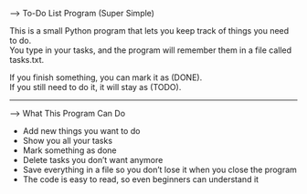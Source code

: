--> To-Do List Program (Super Simple)

This is a small Python program that lets you keep track of things you need to do.  
You type in your tasks, and the program will remember them in a file called tasks.txt.  

If you finish something, you can mark it as (DONE).  
If you still need to do it, it will stay as (TODO).  

---

-->  What This Program Can Do
-  Add new things you want to do  
-  Show you all your tasks  
-  Mark something as done  
-  Delete tasks you don’t want anymore  
-  Save everything in a file so you don’t lose it when you close the program  
- The code is easy to read, so even beginners can understand it  


